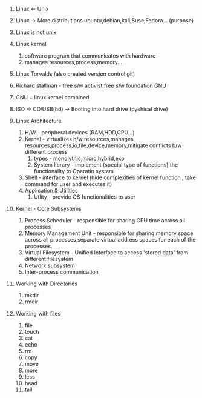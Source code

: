 1. Linux <- Unix
2. Linux -> More distributions ubuntu,debian,kali,Suse,Fedora... (purpose)
3. Linux is not unix
4. Linux kernel
    1. software program that communicates with hardware
    2. manages resources,process,memory...
5. Linux Torvalds (also created version control git)
6. Richard stallman - free s/w activist,free s/w foundation GNU
7. GNU + linux kernel combined
8. ISO -> CD/USB(hd) -> Booting into hard drive (pyshical drive)

9. Linux Architecture
    1. H/W - peripheral devices (RAM,HDD,CPU...)
    2. Kernel - virtualizes h/w resources,manages resources,process,io,file,device,memory,mitigate conflicts b/w
       different process
        1. types - monolythic,micro,hybrid,exo
        2. System library - implement (special type of functions) the functionality to Operatin system
    3. Shell - interface to kernel (hide complexities of kernel function , take command for user and executes it)
    4. Application & Utilities
        1. Utlity - provide OS functionalities to user

10. Kernel - Core Subsystems
    1. Process Scheduler - responsible for sharing CPU time across all processes
    2. Memory Management Unit - responsible for sharing memory space across all processes,separate virtual address
       spaces for each of the processes.
    3. Virtual Filesystem - Unified Interface to access 'stored data' from different filesystem
    4. Network subsystem
    5. Inter-process communication

11. Working with Directories 
    1. mkdir
    2. rmdir
    
12. Working with files
    1. file 
    2. touch
    3. cat
    4. echo
    5. rm
    6. copy
    7. move
    8. more
    9. less
    10. head
    11. tail

